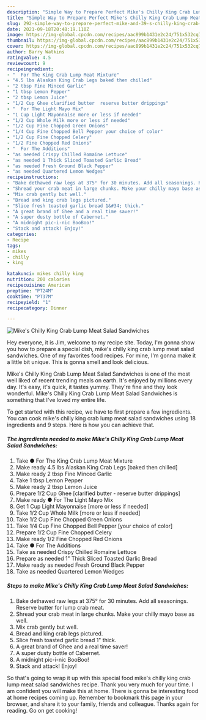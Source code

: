 ```yaml
---
description: "Simple Way to Prepare Perfect Mike's Chilly King Crab Lump Meat Salad Sandwiches"
title: "Simple Way to Prepare Perfect Mike's Chilly King Crab Lump Meat Salad Sandwiches"
slug: 292-simple-way-to-prepare-perfect-mike-and-39-s-chilly-king-crab-lump-meat-salad-sandwiches
date: 2021-09-18T20:48:19.110Z
image: https://img-global.cpcdn.com/recipes/aac899b1431e2c24/751x532cq70/mikes-chilly-king-crab-lump-meat-salad-sandwiches-recipe-main-photo.jpg
thumbnail: https://img-global.cpcdn.com/recipes/aac899b1431e2c24/751x532cq70/mikes-chilly-king-crab-lump-meat-salad-sandwiches-recipe-main-photo.jpg
cover: https://img-global.cpcdn.com/recipes/aac899b1431e2c24/751x532cq70/mikes-chilly-king-crab-lump-meat-salad-sandwiches-recipe-main-photo.jpg
author: Barry Watkins
ratingvalue: 4.5
reviewcount: 9
recipeingredient:
- "  For The King Crab Lump Meat Mixture"
- "4.5 lbs Alaskan King Crab Legs baked then chilled"
- "2 tbsp Fine Minced Garlic"
- "1 tbsp Lemon Pepper"
- "2 tbsp Lemon Juice"
- "1/2 Cup Ghee clarified butter  reserve butter drippings"
- "  For The Light Mayo Mix"
- "1 Cup Light Mayonnaise more or less if needed"
- "1/2 Cup Whole Milk more or less if needed"
- "1/2 Cup Fine Chopped Green Onions"
- "1/4 Cup Fine Chopped Bell Pepper your choice of color"
- "1/2 Cup Fine Chopped Celery"
- "1/2 Fine Chopped Red Onions"
- "  For The Additions"
- "as needed Crispy Chilled Romaine Lettuce"
- "as needed 1 Thick Sliced Toasted Garlic Bread"
- "as needed Fresh Ground Black Pepper"
- "as needed Quartered Lemon Wedges"
recipeinstructions:
- "Bake dethawed raw legs at 375° for 30 minutes. Add all seasonings. Reserve butter for lump crab meat."
- "Shread your crab meat in large chunks. Make your chilly mayo base as well."
- "Mix crab gently but well."
- "Bread and king crab legs pictured."
- "Slice fresh toasted garlic bread 1&#34; thick."
- "A great brand of Ghee and a real time saver!"
- "A super dusty bottle of Cabernet."
- "A midnight pic-i-nic BooBoo!"
- "Stack and attack! Enjoy!"
categories:
- Recipe
tags:
- mikes
- chilly
- king

katakunci: mikes chilly king 
nutrition: 200 calories
recipecuisine: American
preptime: "PT24M"
cooktime: "PT37M"
recipeyield: "1"
recipecategory: Dinner

---
```



![Mike&#39;s Chilly King Crab Lump Meat Salad Sandwiches](https://img-global.cpcdn.com/recipes/aac899b1431e2c24/751x532cq70/mikes-chilly-king-crab-lump-meat-salad-sandwiches-recipe-main-photo.jpg)

Hey everyone, it is Jim, welcome to my recipe site. Today, I'm gonna show you how to prepare a special dish, mike&#39;s chilly king crab lump meat salad sandwiches. One of my favorites food recipes. For mine, I'm gonna make it a little bit unique. This is gonna smell and look delicious.

Mike&#39;s Chilly King Crab Lump Meat Salad Sandwiches is one of the most well liked of recent trending meals on earth. It's enjoyed by millions every day. It's easy, it's quick, it tastes yummy. They're fine and they look wonderful. Mike&#39;s Chilly King Crab Lump Meat Salad Sandwiches is something that I've loved my entire life.




To get started with this recipe, we have to first prepare a few ingredients. You can cook mike&#39;s chilly king crab lump meat salad sandwiches using 18 ingredients and 9 steps. Here is how you can achieve that.

<!--inarticleads1-->

##### The ingredients needed to make Mike&#39;s Chilly King Crab Lump Meat Salad Sandwiches:

1. Take  ● For The King Crab Lump Meat Mixture
1. Make ready 4.5 lbs Alaskan King Crab Legs [baked then chilled]
1. Make ready 2 tbsp Fine Minced Garlic
1. Take 1 tbsp Lemon Pepper
1. Make ready 2 tbsp Lemon Juice
1. Prepare 1/2 Cup Ghee [clarified butter - reserve butter drippings]
1. Make ready  ● For The Light Mayo Mix
1. Get 1 Cup Light Mayonnaise [more or less if needed]
1. Take 1/2 Cup Whole Milk [more or less if needed]
1. Take 1/2 Cup Fine Chopped Green Onions
1. Take 1/4 Cup Fine Chopped Bell Pepper [your choice of color]
1. Prepare 1/2 Cup Fine Chopped Celery
1. Make ready 1/2 Fine Chopped Red Onions
1. Take  ● For The Additions
1. Take as needed Crispy Chilled Romaine Lettuce
1. Prepare as needed 1&#34; Thick Sliced Toasted Garlic Bread
1. Make ready as needed Fresh Ground Black Pepper
1. Take as needed Quartered Lemon Wedges




<!--inarticleads2-->

##### Steps to make Mike&#39;s Chilly King Crab Lump Meat Salad Sandwiches:

1. Bake dethawed raw legs at 375° for 30 minutes. Add all seasonings. Reserve butter for lump crab meat.
1. Shread your crab meat in large chunks. Make your chilly mayo base as well.
1. Mix crab gently but well.
1. Bread and king crab legs pictured.
1. Slice fresh toasted garlic bread 1&#34; thick.
1. A great brand of Ghee and a real time saver!
1. A super dusty bottle of Cabernet.
1. A midnight pic-i-nic BooBoo!
1. Stack and attack! Enjoy!




So that's going to wrap it up with this special food mike&#39;s chilly king crab lump meat salad sandwiches recipe. Thank you very much for your time. I am confident you will make this at home. There is gonna be interesting food at home recipes coming up. Remember to bookmark this page in your browser, and share it to your family, friends and colleague. Thanks again for reading. Go on get cooking!
